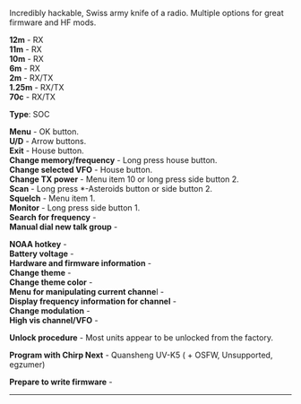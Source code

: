 Incredibly hackable, Swiss army knife of a radio.  Multiple options for great firmware and HF mods.

**12m** -  RX  
**11m** -  RX  
**10m** -  RX  
**6m** -  RX  
**2m** -  RX/TX  
**1.25m** -  RX/TX  
**70c** -  RX/TX

**Type**: SOC

**Menu** -  OK button.  
**U/D** -  Arrow buttons.  
**Exit** -  House button.  
**Change memory/frequency** -  Long press house button.  
**Change selected VFO** -  House button.  
**Change TX power** -  Menu item 10 or long press side button 2.  
**Scan** -  Long press *-Asteroids button or side button 2.  
**Squelch** -  Menu item 1.  
**Monitor** -  Long press side button 1.  
**Search for frequency** -  
**Manual dial new talk group** -  



**NOAA hotkey** -  
**Battery voltage** -  
**Hardware and firmware information** -  
**Change theme** -  
**Change theme color** -  
**Menu for manipulating current channe**l -  
**Display frequency information for channel** -  
**Change modulation** -  
**High vis channel/VFO** -  


**Unlock procedure** -  Most units appear to be unlocked from the factory.  

**Program with Chirp Next** -  Quansheng UV-K5 ( + OSFW, Unsupported, egzumer)

**Prepare to write firmware** -  
***